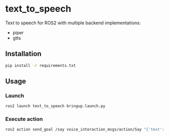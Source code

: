 # text_to_speech

Text to speech for ROS2 with multiple backend implementations:
- piper
- gtts

## Installation
```bash
pip install -r requirements.txt
```

## Usage

### Launch
```bash
ros2 launch text_to_speech bringup.launch.py 
```

### Execute action
```bash
ros2 action send_goal /say voice_interaction_msgs/action/Say "{'text': 'simple test', 'devices': [], 'voice_config': ''}" 
```